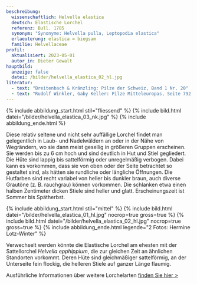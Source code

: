 ```yaml
---
beschreibung:
  wissenschaftlich: Helvella elastica
  deutsch: Elastische Lorchel
  referenz: Bull. 1785
  synonym: "Synonyme: Helvella pulla, Leptopodia elastica"
  erlaeuterung: elastica = biegsam
  familie: Helvellaceae
profil:
  aktualisiert: 2023-05-01
  autor_in: Dieter Gewalt
hauptbild:
  anzeige: false
  datei: /bilder/helvella_elastica_02_hl.jpg
literatur:
  - text: "Breitenbach & Kränzling: Pilze der Schweiz, Band 1 Nr. 20"
  - text: "Rudolf Winkler, Gaby Keller: Pilze Mitteleuropas, Seite 792 (16.3.06)"
---
```

{% include abbildung_start.html stil="fliessend" %}
{% include bild.html datei="/bilder/helvella_elastica_03_nk.jpg" %}
{% include abbildung_ende.html %}

Diese relativ seltene und nicht sehr auffällige Lorchel findet man gelegentlich in Laub- und Nadelwäldern an oder in der Nähe von Wegrändern, wo sie dann meist gesellig in größeren Gruppen erscheinen. Sie werden bis zu 6 cm hoch und sind deutlich in Hut und Stiel gegliedert. Die Hüte sind lappig bis sattelförmig oder unregelmäßig verbogen. Dabei kann es vorkommen, dass sie von oben oder der Seite betrachtet so gestaltet sind, als hätten sie rundliche oder längliche Öffnungen. Die Hutfarben sind recht variabel von heller bis dunkler braun, auch diverse Grautöne (z. B. rauchgrau) können vorkommen. Die schlanken etwa einen halben Zentimeter dicken Stiele sind heller und glatt. Erscheinungszeit ist Sommer bis Spätherbst.



{% include abbildung_start.html stil="mittel" %}
{% include bild.html datei="/bilder/helvella_elastica_01_hl.jpg" nocrop=true gross=true %}
{% include bild.html datei="/bilder/helvella_elastica_02_hl.jpg" nocrop=true gross=true %}
{% include abbildung_ende.html legende="2 Fotos: Hermine Lotz-Winter" %}

Verwechselt werden könnte die Elastische Lorchel am ehesten mit der Sattellorchel *Helvella epphippium*, die zur gleichen Zeit an ähnlichen Standorten vorkommt. Deren Hüte sind gleichmäßiger sattelförmig, an der Unterseite fein flockig, die helleren Stiele auf ganzer Länge flaumig.

Ausführliche Informationen über weitere Lorchelarten [finden Sie hier >](/verwandt/lorcheln)